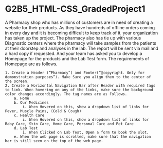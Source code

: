 # G2B5_HTML-CSS_GradedProject1

A Pharmacy shop who has millions of customers are in need of creating a website for their products. As they have hundreds of offline orders coming in every day and it is becoming difficult to keep track of it, your organization has taken up the project. The pharmacy also has tie up with various Diagnostic centers where the pharmacy will take samples from the patients at their doorstep and analyses in the lab. The report will be sent via mail and a hard copy if requested. And your team has asked you to develop a Homepage for the products and the Lab Test form. The requirements of Homepage are as follows.

    1. Create a Header (“Pharmacy”) and Footer(“@copyright. Only for demonstration purposes”). Make Sure you align them to the center of the screen.
    2. Create a Horizontal Navigation Bar after Header with required tags to link. When hovering on any of the links, make sure the background color changes accordingly. The tag names are as Follows. 
        a. Home
        b. Our Medicines
            i. When Hovered on this, show a dropdown list of links for Fever, Muscle Pains, (Cold & Cough)
        c. Health Care
            i. When Hovered on this, show a dropdown list of links for Baby Care, Skin Care, Home Care, Personal Care and Pet Care
        d. Lab Test
            i. When Clicked on Lab Test, Open a form to book the slot.
        e. When the web page is scrolled, make sure that the navigation bar is still seen on the top of the web page.
